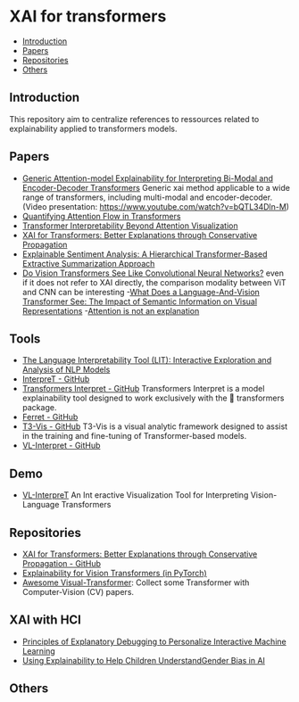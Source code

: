 # XAI for transformers

- [Introduction](#Introduction)
- [Papers](#papers)
- [Repositories](#repositories)
- [Others](#others)

## Introduction

This repository aim to centralize references to ressources related to explainability applied to transformers models.

## Papers

- [Generic Attention-model Explainability for Interpreting Bi-Modal and Encoder-Decoder Transformers](https://arxiv.org/abs/2103.15679) Generic xai method applicable to a wide range of transformers, including multi-modal and encoder-decoder. (Video presentation: https://www.youtube.com/watch?v=bQTL34Dln-M)
- [Quantifying Attention Flow in Transformers](https://arxiv.org/abs/2005.00928)
- [Transformer Interpretability Beyond Attention Visualization](https://openaccess.thecvf.com/content/CVPR2021/html/Chefer_Transformer_Interpretability_Beyond_Attention_Visualization_CVPR_2021_paper.html)
- [XAI for Transformers: Better Explanations through Conservative Propagation](https://arxiv.org/abs/2202.07304)
- [Explainable Sentiment Analysis: A Hierarchical Transformer-Based Extractive Summarization Approach ](https://www.semanticscholar.org/paper/Explainable-Sentiment-Analysis%3A-A-Hierarchical-Bacco-Cimino/afcf2e7ab4da89ee9dc8b8cda41412865ebc1bc5)
- [Do Vision Transformers See Like Convolutional Neural Networks?](https://arxiv.org/abs/2108.08810) even if it does not refer to XAI directly, the comparison modality between ViT and CNN can be interesting
-[What Does a Language-And-Vision Transformer See: The Impact of Semantic Information on Visual Representations](https://www.frontiersin.org/articles/10.3389/frai.2021.767971/full)
-[Attention is not an explanation](https://aclanthology.org/N19-1357.pdf)

## Tools
- [The Language Interpretability Tool (LIT): Interactive Exploration and Analysis of NLP Models](https://ai.googleblog.com/2020/11/the-language-interpretability-tool-lit.html)
- [InterpreT - GitHub](https://github.com/IntelLabs/nlp-architect/tree/master/solutions/InterpreT)
- [Transformers Interpret - GitHub](https://github.com/cdpierse/transformers-interpret) Transformers Interpret is a model explainability tool designed to work exclusively with the 🤗 transformers package.
- [Ferret - GitHub](https://github.com/g8a9/ferret)
- [T3-Vis - GitHub](https://github.com/raymondzmc/T3-Vis) T3-Vis is a visual analytic framework designed to assist in the training and fine-tuning of Transformer-based
models.
- [VL-Interpret - GitHub](https://github.com/IntelLabs/VL-InterpreT)


## Demo
- [VL-InterpreT](http://vlinterpret38-env-2.eba-bgxp4fxk.us-east-2.elasticbeanstalk.com/) An Int
eractive Visualization Tool for Interpreting Vision-Language Transformers

## Repositories

- [XAI for Transformers: Better Explanations through Conservative Propagation - GitHub](https://github.com/ameenali/xai_transformers)
- [Explainability for Vision Transformers (in PyTorch)](https://github.com/jacobgil/vit-explain)
- [Awesome Visual-Transformer](https://github.com/dk-liang/Awesome-Visual-Transformer): Collect some Transformer with Computer-Vision (CV) papers.


## XAI with HCI

- [Principles of Explanatory Debugging to Personalize Interactive Machine Learning](https://dl.acm.org/doi/10.1145/2678025.2701399)
- [Using Explainability to Help Children UnderstandGender Bias in AI](https://dl.acm.org/doi/fullHtml/10.1145/3459990.3460719)
## Others
